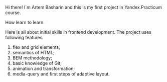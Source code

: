 Hi there! I`m Artem Basharin and this is my first project in Yandex.Practicum course.

How learn to learn.

Here is all about initial skills in frontend development. The project uses following features:

1) flex and grid elements;
2) semantics of HTML;
3) BEM methodology;
4) basic knowledge of Git;
5) animation and transformation;
6) media-query and first steps of adaptive layout.
